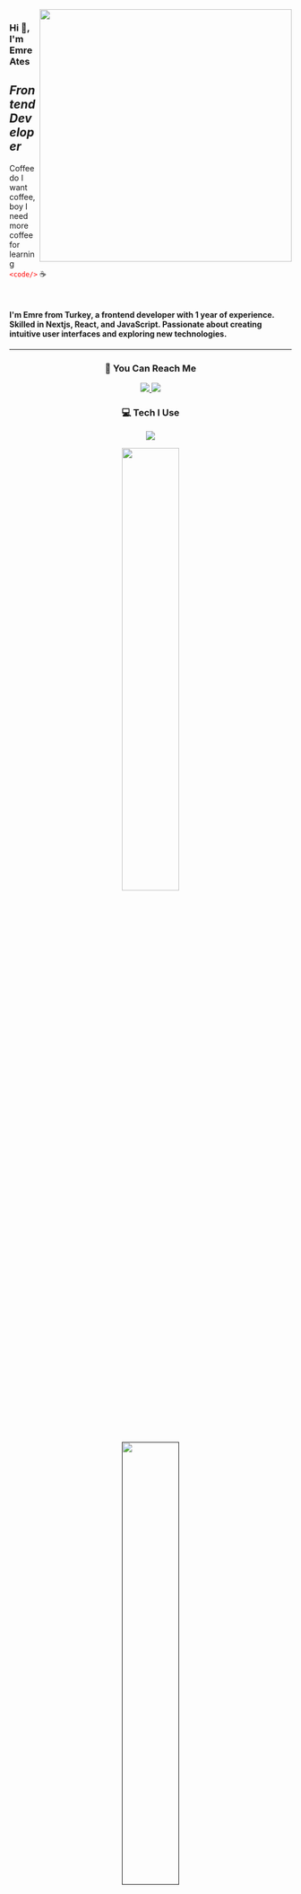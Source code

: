 <img src="https://media.giphy.com/media/ASd0Ukj0y3qMM/giphy.gif" align="right" width="450" height="auto" margin="5px">

### Hi :wave:, I'm Emre Ates

## _Frontend Developer_

Coffee do I want coffee, boy I need more coffee for learning <font color="red"> `<code/>` </font> :coffee:

<br>

#### I'm Emre from Turkey, a frontend developer with 1 year of experience. Skilled in Nextjs, React, and JavaScript. Passionate about creating intuitive user interfaces and exploring new technologies.

---

<h3 align="center">

:speech_balloon: You Can Reach Me

</h3>

<div align="center">
  <a href="https://www.linkedin.com/in/emresates/">
    <img src="https://skillicons.dev/icons?i=linkedin" />
  </a>
  <a href="https://www.instagram.com/secenory/">
    <img src="https://skillicons.dev/icons?i=instagram" />
  </a>
</div>

<h3 align="center">

:computer: Tech I Use

</h3>

<p align="center">
  <a href="https://skillicons.dev">
    <img align="center" src="https://skillicons.dev/icons?i=nextjs,react,js,ts,html,css,sass,tailwind,bootstrap,materialui,styledcomponents,redux,jquery,postgres,mongodb,nodejs,express,threejs,github&perline=7" />
  </a>
</p>

<!-- ### :keyboard: Not a Professional But Have Knowledge -->

<!-- ![Familiar](https://skillicons.dev/icons?i=graphql,django)  -->

<!-- <img height=200 src="https://github-readme-stats.vercel.app/api?username=emresates&show_icons=true"> -->
<div align="center">    
  <a href="https://github.com/emresates/">
    <img  align="center" width="45%" src="https://github-readme-streak-stats.herokuapp.com/?user=emresates&theme=gotham&border=61dafb" />  
  </a> 
  <!-- <a href="https://github.com/emresates/">
    <img align="center" width="45%"  src="https://github-readme-stats.vercel.app/api?username=emresates&show_icons=true&theme=gotham&border_color=61dafb&hide_border=true" />
  </a> -->
</div>
<br>
<div align="center">
  <a href="">
    <img align="center" width="45%" src="https://github-readme-stats.vercel.app/api/top-langs/?username=emresates&layout=compact&theme=gotham">
  </a>
</div>
